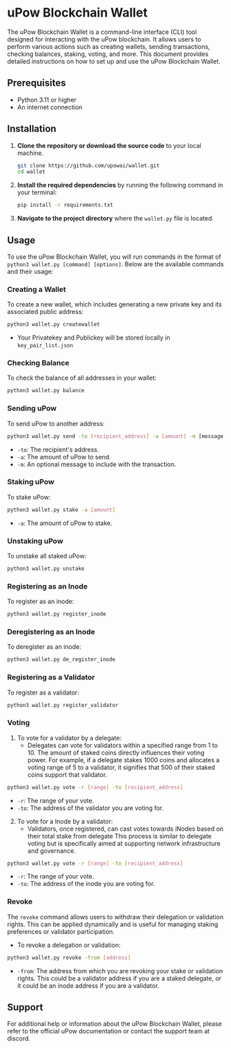 # uPow Blockchain Wallet

The uPow Blockchain Wallet is a command-line interface (CLI) tool designed for interacting with the uPow blockchain. It allows users to perform various actions such as creating wallets, sending transactions, checking balances, staking, voting, and more. This document provides detailed instructions on how to set up and use the uPow Blockchain Wallet.

## Prerequisites

- Python 3.11 or higher
- An internet connection

## Installation

1. **Clone the repository or download the source code** to your local machine.

   ```bash
   git clone https://github.com/upowai/wallet.git
   cd wallet
   ```

2. **Install the required dependencies** by running the following command in your terminal:

   ```bash
   pip install -r requirements.txt
   ```

3. **Navigate to the project directory** where the `wallet.py` file is located.

## Usage

To use the uPow Blockchain Wallet, you will run commands in the format of `python3 wallet.py [command] [options]`. Below are the available commands and their usage:

### Creating a Wallet

To create a new wallet, which includes generating a new private key and its associated public address:

```bash
python3 wallet.py createwallet
```

- Your Privatekey and Publickey will be stored locally in `key_pair_list.json`

### Checking Balance

To check the balance of all addresses in your wallet:

```bash
python3 wallet.py balance
```

### Sending uPow

To send uPow to another address:

```bash
python3 wallet.py send -to [recipient_address] -a [amount] -m [message (optional)]
```

- `-to`: The recipient's address.
- `-a`: The amount of uPow to send.
- `-m`: An optional message to include with the transaction.

### Staking uPow

To stake uPow:

```bash
python3 wallet.py stake -a [amount]
```

- `-a`: The amount of uPow to stake.

### Unstaking uPow

To unstake all staked uPow:

```bash
python3 wallet.py unstake
```

### Registering as an Inode

To register as an inode:

```bash
python3 wallet.py register_inode
```

### Deregistering as an Inode

To deregister as an inode:

```bash
python3 wallet.py de_register_inode
```

### Registering as a Validator

To register as a validator:

```bash
python3 wallet.py register_validator
```

### Voting

1. To vote for a validator by a delegate:
   - Delegates can vote for validators within a specified range from 1 to 10. The amount of staked coins directly influences their voting power. For example, if a delegate stakes 1000 coins and allocates a voting range of 5 to a validator, it signifies that 500 of their staked coins support that validator.

```bash
python3 wallet.py vote -r [range] -to [recipient_address]
```

- `-r`: The range of your vote.
- `-to`: The address of the validator you are voting for.

2. To vote for a Inode by a validator:
   - Validators, once registered, can cast votes towards iNodes based on their total stake from delegate This process is similar to delegate voting but is specifically aimed at supporting network infrastructure and governance.

```bash
python3 wallet.py vote -r [range] -to [recipient_address]
```

- `-r`: The range of your vote.
- `-to`: The address of the inode you are voting for.

### Revoke

The `revoke` command allows users to withdraw their delegation or validation rights. This can be applied dynamically and is useful for managing staking preferences or validator participation.

- To revoke a delegation or validation:

```bash
python3 wallet.py revoke -from [address]
```

- `-from`: The address from which you are revoking your stake or validation rights. This could be a validator address if you are a staked delegate, or it could be an inode address if you are a validator.

## Support

For additional help or information about the uPow Blockchain Wallet, please refer to the official uPow documentation or contact the support team at discord.
